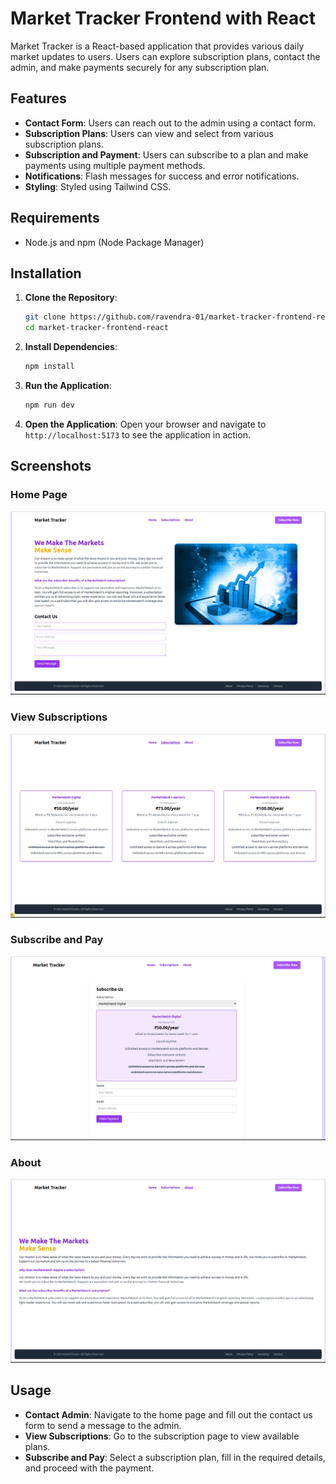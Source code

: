 # Market Tracker Frontend with React

Market Tracker is a React-based application that provides various daily market updates to users. Users can explore subscription plans, contact the admin, and make payments securely for any subscription plan.

## Features

- **Contact Form**: Users can reach out to the admin using a contact form.
- **Subscription Plans**: Users can view and select from various subscription plans.
- **Subscription and Payment**: Users can subscribe to a plan and make payments using multiple payment methods.
- **Notifications**: Flash messages for success and error notifications.
- **Styling**: Styled using Tailwind CSS.

## Requirements

- Node.js and npm (Node Package Manager)

## Installation

1. **Clone the Repository**:
    ```sh
    git clone https://github.com/ravendra-01/market-tracker-frontend-react.git
    cd market-tracker-frontend-react
    ```

2. **Install Dependencies**:
    ```sh
    npm install
    ```

3. **Run the Application**:
    ```sh
    npm run dev
    ```

4. **Open the Application**:
    Open your browser and navigate to `http://localhost:5173` to see the application in action.

## Screenshots

### Home Page
![Home Page](./public/home.png)

### View Subscriptions
![Home Page](./public/subscriptions.png)

### Subscribe and Pay
![Home Page](./public/subscribenow.png)

### About
![Home Page](./public/about.png)

## Usage

- **Contact Admin**: Navigate to the home page and fill out the contact us form to send a message to the admin.
- **View Subscriptions**: Go to the subscription page to view available plans.
- **Subscribe and Pay**: Select a subscription plan, fill in the required details, and proceed with the payment.